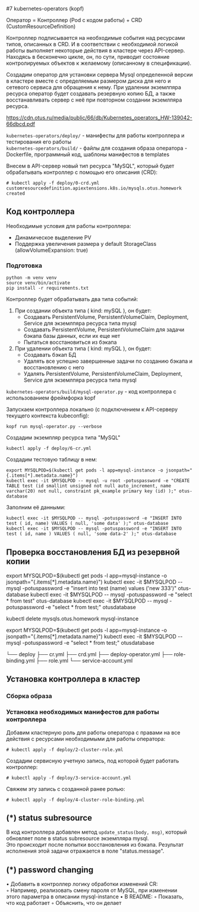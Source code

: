 #7 kubernetes-operators (kopf)

Оператор = Контроллер (Pod с кодом работы) + CRD (CustomResourceDefinition)

Контроллер подписывается на необходимые события над ресурсами типов, описанных в CRD.
И в соответствии с необходимой логикой работы выполняет некоторые действия в кластере через API-сервер.  
Находясь в бесконечно цикле, он, по сути, приводит состояние контролируемых объектов к желаемому (описанному в спецификации).

Создадим оператор для установки сервера Mysql определенной версии в кластере вместе с определяемым размером диска для него и сетевого сервиса для обращения к нему. 
При удалении экземлпяра ресурса оператор будет создавать резервную копию БД, а также восстанавливать сервер с неё при повторном создании экземлпяра ресурса.

https://cdn.otus.ru/media/public/66/db/Kubernetes_operators_HW-139042-66dbcd.pdf

`kubernetes-operators/deploy/` - манифесты для работы контроллера и тестирования его работы  
`kubernetes-operators/build/` - файлы для cоздания образа оператора - Dockerfile, программный код, шаблоны манифестов в templates

Внесем в API-сервер новый тип ресурса "MySQL", который будет обрабатывать контроллер c помощью его описания (CRD):
```
# kubectl apply -f deploy/0-crd.yml
customresourcedefinition.apiextensions.k8s.io/mysqls.otus.homework created
```

## Код контроллера

Необходимые условия для работы контроллера:
- Динамическое выделение PV
- Поддержка увеличения размера у default StorageClass (allowVolumeExpansion: true)

### Подготовка
```
python -m venv venv
source venv/bin/activate
pip install -r requirements.txt
```

Контроллер будет обрабатывать два типа событий:

1. При создании объекта типа ( kind: mySQL ), он будет:
    - Cоздавать PersistentVolume, PersistentVolumeClaim, Deployment, Service для экземлпяра ресурса типа mysql
    - Создавать PersistentVolume, PersistentVolumeClaim для задачи бэкапа базы данных, если их еще нет
    - Пытаться восстановиться из бэкапа
2. При удалении объекта типа ( kind: mySQL ), он будет:
    - Создавать бэкап БД
    - Удалять все успешно завершенные задачи по созданию бэкапа и восстановлению с него
    - Удалять PersistentVolume, PersistentVolumeClaim, Deployment, Service для экземлпяра ресурса типа mysql

`kubernetes-operators/build/mysql-operator.py` - код контроллера с использованием фреймфорка kopf

Запускаем контроллера локально (с подключением к API-серверу текущего контекста kubeconfig):
```
kopf run mysql-operator.py --verbose
```

Создадим экземпляр ресурса типа "MySQL"
```
kubectl apply -f deploy/6-cr.yml
```

Создадим тестовую таблицу в нем:
```
export MYSQLPOD=$(kubectl get pods -l app=mysql-instance -o jsonpath="{.items[*].metadata.name}")
kubectl exec -it $MYSQLPOD -- mysql -u root -potuspassword -e "CREATE TABLE test (id smallint unsigned not null auto_increment, name varchar(20) not null, constraint pk_example primary key (id) );" otus-database
```

Заполним её данными:
```
kubectl exec -it $MYSQLPOD -- mysql -potuspassword -e "INSERT INTO test ( id, name) VALUES ( null, 'some data' );" otus-database
kubectl exec -it $MYSQLPOD -- mysql -potuspassword -e "INSERT INTO test ( id, name ) VALUES ( null, 'some data-2' );" otus-database
```

## Проверка восстановления БД из резервной копии
export MYSQLPOD=$(kubectl get pods -l app=mysql-instance -o jsonpath="{.items[*].metadata.name}")
kubectl exec -it $MYSQLPOD -- mysql -potuspassword -e "insert into test (name) values ('new 333')" otus-database
kubectl exec -it $MYSQLPOD -- mysql -potuspassword -e "select * from test" otus-database
kubectl exec -it $MYSQLPOD -- mysql -potuspassword -e "select * from test;" otusdatabase

kubectl delete mysqls.otus.homework mysql-instance

export MYSQLPOD=$(kubectl get pods -l app=mysql-instance -o jsonpath="{.items[*].metadata.name}")
kubectl exec -it $MYSQLPOD -- mysql -potuspassword -e "select * from test;" otusdatabase

└── deploy
    ├── cr.yml
    ├── crd.yml
    ├── deploy-operator.yml
    ├── role-binding.yml
    ├── role.yml
    └── service-account.yml

## Установка контроллера в кластер

### Сборка образа

### Установка необходимых манифестов для работы контроллера

Добавим кластерную роль для работы оператора с правами на все действия с ресурсами необходимыми для работы оператора:
```
# kubectl apply -f deploy/2-cluster-role.yml
```
Создадим сервисную учетную запись, под которой будет работать контроллер:
```
# kubectl apply -f deploy/3-service-account.yml
```
Свяжем эту запись с созданной ранее ролью:
```
# kubectl apply -f deploy/4-cluster-role-binding.yml
```

## (*)  status subresource

В код контроллера добавлен метод `update_status(body, msg)`, который обновляет поле в status subresource экземпляра mysql.  
Это происходит после попытки восстановления из бэкапа. Результат исполнения этой задачи отражается в поле "status.message".

## (*)  password changing

• Добавить в контроллер логику обработки изменений CR:  
    ◦ Например, реализовать смену пароля от MySQL, при изменении  
этого параметра в описании mysql-instance
• В README:
    ◦ Показать, что код работает
    ◦ Объяснить, что он делает
